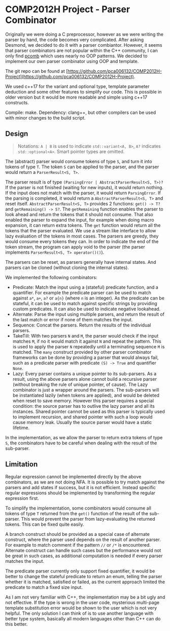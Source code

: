 # COMP2012H Project - Parser Combinator

Originally we were doing a C preprocessor, however as we were writing the parser by hand, the code becomes very complicated. After asking Desmond, we decided to do it with a parser combiantor. However, it seems that parser combinators are not popular within the C++ community, I can only find [pcomb](https://github.com/grievejia/pcomb) which uses nearly no OOP patterns. We decided to implement our own parser combinator using OOP and template.

The git repo can be found at [https://github.com/pca006132/COMP2012H-Project](https://github.com/pca006132/COMP2012H-Project).

We used c++17 for the variant and optional type, template parameter deduction and some other features to simplify our code. This is possible in older version but it would be more readable and simple using c++17 constructs.

Compile: make. Dependency: clang++, but other compilers can be used with minor changes to the build script.

## Design
> Notations: `A | B` is used to indicate `std::variant<A, B>`, `A?` indicates `std::optional<A>`. Smart pointer types are omitted.

The (abstract) parser would consume tokens of type `S`, and turn it into tokens of type `T`. The token `S` can be applied to the parser, and the parser would return a `ParserResult<S, T>`. 

The parser result is of type `(ParsingError | AbstractParserResult<S, T>)?` If the parser is not finished (waiting for new inputs), it would return nothing. If the input does not match with the parser, it would return `ParsingError`. If the parsing is completed, it would return a `AbstractParserResult<S, T>` and reset itself. `AbstractParserResult<S, T>` provides 2 functions: `get() -> T?` and `getRemaining() -> S?`. The `getRemaining` function enables the parser to look ahead and return the tokens that it should not consume. That also enabled the parser to expand the input, for example when doing macro expansion, it can return extra tokens. The `get` function would return all the tokens that the parser evaluated. We use a stream like interface to allow lazy evaluation of the tokens in most cases. The parsers are greedy, they would consume every tokens they can. In order to indicate the end of the token stream, the program can apply void to the parser (the parser implements `ParserResult<S, T> operator()()`).

The parsers can be reset, as parsers generally have internal states. And parsers can be cloned (without cloning the internal states). 

We implemented the following combinators:
* Predicate: Match the input using a (stateful) predicate function, and a quantifier. For example the predicate parser can be used to match against `a*`, `a+`, `a?` or `a{n}` (where `n` is an integer). As the predicate can be stateful, it can be used to match against specific strings by providing custom predicates. It can also be used to indicate negative lookahead.
* Alternate: Parse the input using multiple parsers, and return the result of the last match or error if none of them matches the input.
* Sequence: Concat the parsers. Return the results of the individual parsers.
* TakeTill: With two parsers `N` and `M`, the parser would check if the input matches `M`, if no it would match it against `N` and repeat the pattern. This is used to apply the parser `N` repeatedly until a terminating sequence `M` is matched. The `many` construct provided by other parser combinator frameworks can be done by providing a parser that would always fail, such as a predicate parser with predicate `(S) -> True` and quantifier `None`.
* Lazy: Every parser contains a unique pointer to its sub-parsers. As a result, using the above parsers alone cannot build a recursive parser (without breaking the rule of unique pointer, of cause). The Lazy combinator is just a wrapper around the parsers. The sub-parsers will be instantiated lazily (when tokens are applied), and would be deleted when reset to save memory. However this parser requires a special condition: the source parser has to outlive the lazy parser and all its instances. Shared pointer cannot be used as this parser is typically used to implement recursion, and shared pointer with such a loop would cause memory leak. Usually the source parser would have a static lifetime.

In the implementation, as we allow the parser to return extra tokens of type `S`, the combinators have to be careful when dealing with the result of the sub-parser.

## Limitation
Regular expression cannot be implemented directly by the above combinators, as we are not doing NFA. It is possible to try match against the parsers and add states if success, but it is not efficient. Instead specific regular expressions should be implemented by transforming the regular expression first.

To simplify the implementation, some combinators would consume all tokens of type `T` returned from the `get()` function of the result of the sub-parser. This would prevent the parser from lazy-evaluating the returned tokens. This can be fixed quite easily.

A branch construct should be provided as a special case of alternate construct, where the parser used depends on the result of another parser. For example to match comment if the pattern `//` or `/*` is encountered. Alternate construct can handle such cases but the performance would not be great in such cases, as additional computation is needed if every parser matches the input.

The predicate parser currently only support fixed quantifier, it would be better to change the stateful predicate to return an enum, telling the parser whether it is matched, satisfied or failed, as the current approach limited the predicate to match a fixed size input.

As I am not very familiar with C++, the implementation may be a bit ugly and not effective. If the type is wrong in the user code, mysterious multi-page template substitution error would be shown to the user which is not very helpful. The only solution I can think of is to use another language with better type system, basically all modern languages other than C++ can do this better.
